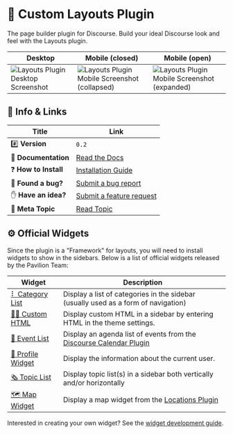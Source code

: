 # 📐 Custom Layouts Plugin

The page builder plugin for Discourse. Build your ideal Discourse look and feel with the Layouts plugin.

| Desktop                                                                                                                                  | Mobile (closed)                                                                                                                                     | Mobile (open)                                                                                                                                      |
| ---------------------------------------------------------------------------------------------------------------------------------------- | --------------------------------------------------------------------------------------------------------------------------------------------------- | -------------------------------------------------------------------------------------------------------------------------------------------------- |
| ![Layouts Plugin Desktop Screenshot](https://d11a6trkgmumsb.cloudfront.net/original/3X/1/4/14f4d328012164ba4fc28c75853fb3f36276f4b8.png) | ![Layouts Plugin Mobile Screenshot (collapsed)](https://d11a6trkgmumsb.cloudfront.net/original/3X/8/c/8c66e4fbe35bd62d14c3595147c2e79938947e62.png) | ![Layouts Plugin Mobile Screenshot (expanded)](https://d11a6trkgmumsb.cloudfront.net/original/3X/4/d/4d739410f2a7c669f78586b424267e8232181662.png) |

## 🔗 Info &amp; Links

| Title                  | Link                                                                        |
| ---------------------- | --------------------------------------------------------------------------- |
| #️⃣ **Version**         | `0.2`                                                                       |
| 📄 **Documentation**   | [Read the Docs](https://coop.pavilion.tech/docs?ascending=false&category=92&solved=false)               |
| ❓ **How to Install**  | [Installation Guide](https://coop.pavilion.tech/docs?topic=1606)  |
| 🐛 **Found a bug?**    | [Submit a bug report](https://coop.pavilion.tech/w/bug-report/steps/plugin)      |
| ✋ **Have an idea?**   | [Submit a feature request](https://coop.pavilion.tech/c/support/discourse-layouts/93) |
| 📰 **Meta Topic**      | [Read Topic](https://meta.discourse.org/t/custom-layouts-plugin/55208)      |

## ⚙️ Official Widgets

Since the plugin is a "Framework" for layouts, you will need to install widgets to show in the sidebars. Below is a list of official widgets released by the Pavilion Team:

| Widget                                                                         | Description                                                                                                                  |
| ------------------------------------------------------------------------------ | ---------------------------------------------------------------------------------------------------------------------------- |
| [⠇ Category List](https://github.com/paviliondev/layouts-category-list-widget) | Display a list of categories in the sidebar (usually used as a form of navigation)                                           |
| [🧑‍💻 Custom HTML](https://github.com/paviliondev/layouts-custom-html)        | Display custom HTML in a sidebar by entering HTML in the theme settings.                                                     |
| [📅 Event List](https://github.com/paviliondev/layouts-event-list-widget)      | Display an agenda list of events from the [Discourse Calendar Plugin](https://meta.discourse.org/t/discourse-calendar/97376) |
| [👨 Profile Widget](https://github.com/paviliondev/layouts-profile-widget)     | Display the information about the current user.                                                                              |
| [🗞 Topic List](https://github.com/paviliondev/layouts-topic-lists-widget)      | Display topic list(s) in a sidebar both vertically and/or horizontally                                                       |
| [🗺 Map Widget](https://coop.pavilion.tech/docs?topic=1610)                       | Display a map widget from the [Locations Plugin](https://meta.discourse.org/t/locations-plugin/69742)                             |

Interested in creating your own widget? See the [widget development guide](https://coop.pavilion.tech/docs?topic=1618).
